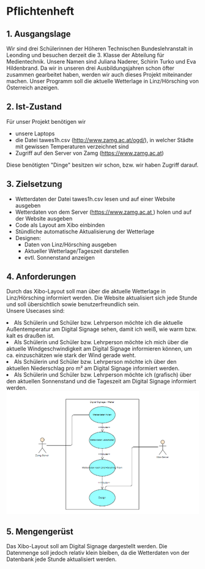 <h1>Pflichtenheft</h1>
<h2>1. Ausgangslage</h2>
    <p>Wir sind drei Schülerinnen der Höheren Technischen Bundeslehranstalt in Leonding und besuchen derzeit die 3. Klasse der Abteilung für Medientechnik. Unsere Namen sind Juliana Naderer, Schirin Turko und Eva Hildenbrand. Da wir in unseren drei Ausbildungsjahren schon öfter zusammen gearbeitet haben, werden wir auch dieses Projekt miteinander machen. Unser Programm soll die aktuelle Wetterlage in Linz/Hörsching von Österreich anzeigen.</p>
<h2>2. Ist-Zustand</h2>
    <p>Für unser Projekt benötigen wir 
        <ul>
            <li>unsere Laptops
            <li>die Datei tawes1h.csv (<a href="http://www.zamg.ac.at/ogd/">http://www.zamg.ac.at/ogd/</a>), in welcher Städte mit gewissen Temperaturen verzeichnet sind
            <li>Zugriff auf den Server von Zamg (<a href="https://www.zamg.ac.at">https://www.zamg.ac.at</a>)
        </ul>
        Diese benötigten "Dinge" besitzen wir schon, bzw. wir haben Zugriff darauf.
    </p>
<h2>3. Zielsetzung</h2>
    <p>
        <ul>
            <li>Wetterdaten der Datei tawes1h.csv lesen und auf einer Website ausgeben
            <li>Wetterdaten von dem Server (<a href="https://www.zamg.ac.at">https://www.zamg.ac.at </a>) holen und auf der Website ausgeben
            <li>Code als Layout am Xibo einbinden
            <li>Stündliche automatische Aktualisierung der Wetterlage
            <li>Designen: 
                <ul type="square">
                    <li>Daten von Linz/Hörsching ausgeben
                    <li>Aktueller Wetterlage/Tageszeit darstellen
                    <li>evtl. Sonnenstand anzeigen
                </ul>
        </ul>
    </p>
<h2>4. Anforderungen</h2>
    <p>Durch das Xibo-Layout soll man über die aktuelle Wetterlage in Linz/Hörsching informiert werden. Die Website aktualisiert sich jede Stunde und soll übersichtlich sowie benutzerfreundlich sein. <br>
    Unsere Usecases sind:
        <li> Als Schülerin und Schüler bzw. Lehrperson möchte ich die aktuelle Außentemperatur am Digital Signage sehen, damit ich weiß, wie warm bzw. kalt es draußen ist.
        <li>Als Schülerin und Schüler bzw. Lehrperson möchte ich mich über die aktuelle Windgeschwindigkeit am Digital Signage informieren können, um ca. einzuschätzen wie stark der Wind gerade weht.
        <li>Als Schülerin und Schüler bzw. Lehrperson möchte ich über den   
        aktuellen Niederschlag pro m² am Digital Signage informiert werden.
        <li>Als Schülerin und Schüler bzw. Lehrperson möchte ich (grafisch) über den aktuellen Sonnenstand und die Tageszeit am Digital Signage informiert werden.
    <img src="Anwendungsfalldiagramm.PNG">
    </p>
<h2>5. Mengengerüst</h2>
    <p>Das Xibo-Layout soll am Digital Signage dargestellt werden. Die Datenmenge soll jedoch relativ klein bleiben, da die Wetterdaten von der Datenbank jede Stunde aktualisiert werden.
    </p>